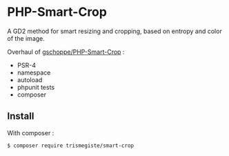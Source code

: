# PHP-Smart-Crop
A GD2 method for smart resizing and cropping, based on entropy and color of the image.

Overhaul of [gschoppe/PHP-Smart-Crop](https://github.com/gschoppe/PHP-Smart-Crop) : 
* PSR-4
* namespace
* autoload
* phpunit tests
* composer

## Install
With composer :
```
$ composer require trismegiste/smart-crop
